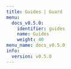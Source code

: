```yaml
---
title: Guides | Guard
menu:
  docs_v0.5.0:
    identifier: guides
    name: Guides
    weight: 40
menu_name: docs_v0.5.0
info:
  version: v0.5.0
---
```


